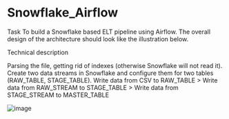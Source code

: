 # Snowflake_Airflow

Task
To build a Snowflake based ELT pipeline using Airflow. The overall design of the architecture should look like the illustration below.

Technical description

Parsing the file, getting rid of indexes (otherwise Snowflake will not read it).
Create two data streams in Snowflake and configure them for two tables (RAW_TABLE, STAGE_TABLE).
Write data from CSV to RAW_TABLE >
Write data from RAW_STREAM to STAGE_TABLE >
Write data from STAGE_STREAM to MASTER_TABLE

![image](https://github.com/wladabutenko/Snowflake_Airflow/assets/98577896/217b5721-0ec9-40cb-9287-4942f3d787bd)

